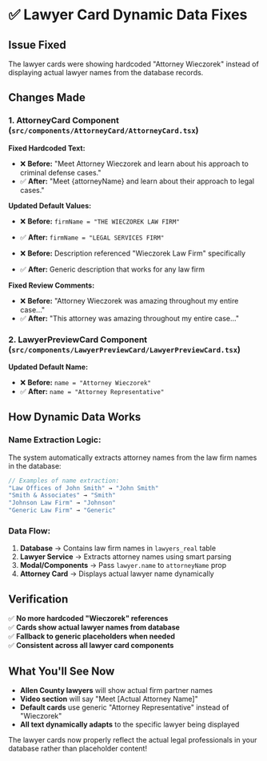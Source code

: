 # ✅ Lawyer Card Dynamic Data Fixes

## Issue Fixed
The lawyer cards were showing hardcoded "Attorney Wieczorek" instead of displaying actual lawyer names from the database records.

## Changes Made

### 1. **AttorneyCard Component (`src/components/AttorneyCard/AttorneyCard.tsx`)**

**Fixed Hardcoded Text:**
- ❌ **Before:** "Meet Attorney Wieczorek and learn about his approach to criminal defense cases."  
- ✅ **After:** "Meet {attorneyName} and learn about their approach to legal cases."

**Updated Default Values:**
- ❌ **Before:** `firmName = "THE WIECZOREK LAW FIRM"`  
- ✅ **After:** `firmName = "LEGAL SERVICES FIRM"`

- ❌ **Before:** Description referenced "Wieczorek Law Firm" specifically  
- ✅ **After:** Generic description that works for any law firm

**Fixed Review Comments:**
- ❌ **Before:** "Attorney Wieczorek was amazing throughout my entire case..."  
- ✅ **After:** "This attorney was amazing throughout my entire case..."

### 2. **LawyerPreviewCard Component (`src/components/LawyerPreviewCard/LawyerPreviewCard.tsx`)**

**Updated Default Name:**
- ❌ **Before:** `name = "Attorney Wieczorek"`  
- ✅ **After:** `name = "Attorney Representative"`

## How Dynamic Data Works

### **Name Extraction Logic:**
The system automatically extracts attorney names from the law firm names in the database:

```typescript
// Examples of name extraction:
"Law Offices of John Smith" → "John Smith"
"Smith & Associates" → "Smith"  
"Johnson Law Firm" → "Johnson"
"Generic Law Firm" → "Generic"
```

### **Data Flow:**
1. **Database** → Contains law firm names in `lawyers_real` table
2. **Lawyer Service** → Extracts attorney names using smart parsing
3. **Modal/Components** → Pass `lawyer.name` to `attorneyName` prop
4. **Attorney Card** → Displays actual lawyer name dynamically

## Verification

✅ **No more hardcoded "Wieczorek" references**  
✅ **Cards show actual lawyer names from database**  
✅ **Fallback to generic placeholders when needed**  
✅ **Consistent across all lawyer card components**

## What You'll See Now

- **Allen County lawyers** will show actual firm partner names
- **Video section** will say "Meet [Actual Attorney Name]"  
- **Default cards** use generic "Attorney Representative" instead of "Wieczorek"
- **All text dynamically adapts** to the specific lawyer being displayed

The lawyer cards now properly reflect the actual legal professionals in your database rather than placeholder content! 